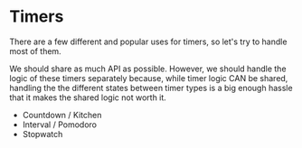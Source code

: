 # Timers

There are a few different and popular uses for timers, so let's try to handle most of them.

We should share as much API as possible. However, we should handle the logic of these timers separately because, while timer logic CAN be shared, handling the the different states between timer types is a big enough hassle that it makes the shared logic not worth it.

- Countdown / Kitchen
- Interval / Pomodoro
- Stopwatch
